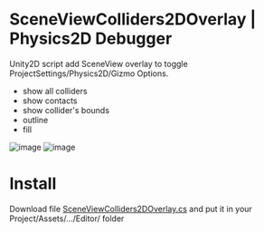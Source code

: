 # SceneViewColliders2DOverlay | Physics2D Debugger
Unity2D script add SceneView overlay to toggle ProjectSettings/Physics2D/Gizmo Options.
- show all colliders
- show contacts
- show collider's bounds
- outline
- fill

![image](https://github.com/user-attachments/assets/4a7fdab8-69c5-42f5-8c70-58f3755e90e2)
![image](https://github.com/user-attachments/assets/8d31d06b-1cc2-4626-ab94-b0c0d653f288)

# Install
Download file [SceneViewColliders2DOverlay.cs](https://github.com/mitay-walle/SceneViewColliders2DOverlay/blob/main/SceneViewColliders2DOverlay.cs) and put it in your Project/Assets/.../Editor/ folder
